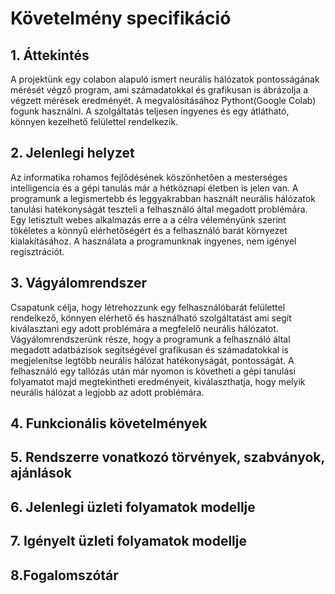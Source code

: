 # Követelmény specifikáció

## 1. Áttekintés
A projektünk egy colabon alapuló ismert neurális hálózatok pontosságának mérését végző program,
ami számadatokkal és grafikusan is ábrázolja a végzett mérések eredményét.
A megvalósításához Pythont(Google Colab) fogunk használni.
A szolgáltatás teljesen ingyenes és egy átlátható, könnyen kezelhető felülettel rendelkezik.

## 2. Jelenlegi helyzet
Az informatika rohamos fejlődésének köszönhetően a mesterséges intelligencia és a gépi tanulás már a hétköznapi életben is jelen van. A programunk a legismertebb és leggyakrabban használt neurális hálózatok tanulási hatékonyságát teszteli a felhasználó által megadott problémára. Egy letisztult webes alkalmazás erre a a célra véleményünk szerint tökéletes a könnyű elérhetőségért és a felhasználó barát környezet kialakításához. A használata a programunknak ingyenes, nem igényel regisztrációt.

## 3. Vágyálomrendszer
Csapatunk célja, hogy létrehozzunk egy felhasználóbarát felülettel rendelkező, könnyen elérhető és használható szolgáltatást ami segít kiválasztani egy adott problémára a megfelelő neurális hálózatot. Vágyálomrendszerünk része, hogy a programunk a felhasználó által megadott adatbázisok segítségével grafikusan és számadatokkal is megjelenítse legtöbb neurális hálózat hatékonyságát, pontosságát. A felhasználó egy tallózás után már nyomon is követheti a gépi tanulási folyamatot majd megtekintheti eredményeit, kiválaszthatja, hogy melyik neurális hálózat a legjobb az adott problémára. 

## 4. Funkcionális követelmények

## 5. Rendszerre vonatkozó törvények, szabványok, ajánlások

## 6. Jelenlegi üzleti folyamatok modellje

## 7. Igényelt üzleti folyamatok modellje

## 8.Fogalomszótár
